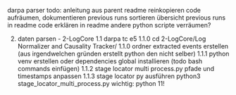 darpa parser
todo:                     anleitung aus parent readme reinkopieren
                    code aufräumen, dokumentieren
                    previous runs sortieren
                    übersicht previous runs in readme
                    code erklären in readme
                    andere python scripte verräumen?



 2. daten parsen - 2-LogCore
    1.1 darpa tc e5
        1.1.0 cd 2-LogCore/Log Normalizer and Causality Tracker/
        1.1.0 ordner extracted events erstellen (aus irgendwelchen gründen erstellt python den nicht selber)
        1.1.1 python venv erstellen oder dependencies global installieren (todo bash commands einfügen)
        1.1.2 stage locator multi process.py pfade und timestamps anpassen
        1.1.3 stage locator py ausführen python3 stage_locator_multi_process.py
        wichtig: python 11!
